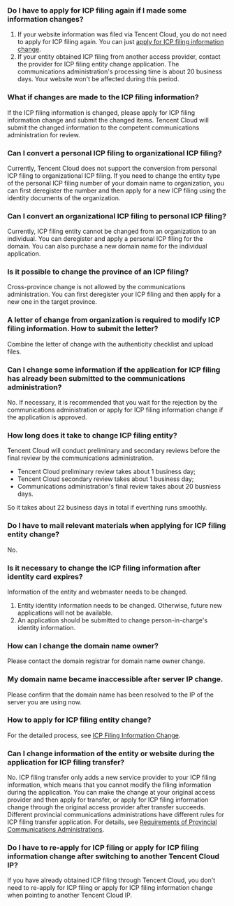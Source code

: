 ### Do I have to apply for ICP filing again if I made some information changes?

1. If your website information was filed via Tencent Cloud, you do not need to apply for ICP filing again. You can just [apply for ICP filing information change](https://cloud.tencent.com/document/product/243/9714).
2. If your entity obtained ICP filing from another access provider, contact the provider for ICP filing entity change application. The communications administration's processing time is about 20 business days. Your website won't be affected during this period.

### What if changes are made to the ICP filing information?

If the ICP filing information is changed, please apply for ICP filing information change and submit the changed items. Tencent Cloud will submit the changed information to the competent communications administration for review. 

### Can I convert a personal ICP filing to organizational ICP filing?

Currently, Tencent Cloud does not support the conversion from personal ICP filing to organizational ICP filing. If you need to change the entity type of the personal ICP filing number of your domain name to organization, you can first deregister the number and then apply for a new ICP filing using the identity documents of the organization. 

### Can I convert an organizational ICP filing to personal ICP filing?

Currently, ICP filing entity cannot be changed from an organization to an individual. You can deregister and apply a personal ICP filing for the domain. You can also purchase a new domain name for the individual application.

### Is it possible to change the province of an ICP filing?

Cross-province change is not allowed by the communications administration. You can first deregister your ICP filing and then apply for a new one in the target province.

### A letter of change from organization is required to modify ICP filing information. How to submit the letter?

Combine the letter of change with the authenticity checklist and upload files.

### Can I change some information if the application for ICP filing has already been submitted to the communications administration?

No. If necessary, it is recommended that you wait for the rejection by the communications administration or apply for ICP filing information change if the application is approved. 

### How long does it take to change ICP filing entity?

Tencent Cloud will conduct preliminary and secondary reviews before the final review by the communications administration.
- Tencent Cloud preliminary review takes about 1 business day;
- Tencent Cloud secondary review takes about 1 business day;
- Communications administration's final review takes about 20 busniess days.

So it takes about 22 business days in total if everthing runs smoothly.

### Do I have to mail relevant materials when applying for ICP filing entity change?

No.

### Is it necessary to change the ICP filing information after identity card expires?

Information of the entity and webmaster needs to be changed. 
1. Entity identity information needs to be changed.  Otherwise, future new applications will not be available.
2. An application should be submitted to change person-in-charge's identity information.

### How can I change the domain name owner?

Please contact the domain registrar for domain name owner change. 

### My domain name became inaccessible after server IP change.

Please confirm that the domain name has been resolved to the IP of the server you are using now. 

### How to apply for ICP filing entity change?

For the detailed process, see [ICP Filing Information Change](https://cloud.tencent.com/document/product/243/19144).

### Can I change information of the entity or website during the application for ICP filing transfer?

No. ICP filing transfer only adds a new service provider to your ICP filing information, which means that you cannot modify the filing information during the application.
You can make the change at your original access provider and then apply for transfer, or apply for ICP filing information change through the original access provider after transfer succeeds.
Different provincial communications administrations have different rules for ICP filing transfer application. For details, see [Requirements of Provincial Communications Administrations](https://cloud.tencent.com/document/product/243/3474). 

### Do I have to re-apply for ICP filing or apply for ICP filing information change after switching to another Tencent Cloud IP?

If you have already obtained ICP filing through Tencent Cloud, you don't need to re-apply for ICP filing or apply for ICP filing information change when pointing to another Tencent Cloud IP.


